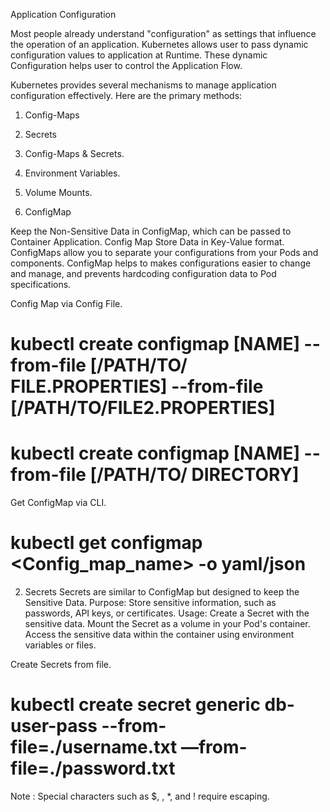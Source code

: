 Application Configuration 

Most people already understand "configuration" as settings that influence the operation of an application.
Kubernetes allows user to pass dynamic configuration values to application at Runtime.
These dynamic Configuration helps user to control the Application Flow.

Kubernetes provides several mechanisms to manage application configuration effectively. Here are the primary methods:

1. Config-Maps
2. Secrets
3. Config-Maps & Secrets.
4. Environment Variables.
5. Volume Mounts.

1. ConfigMap

Keep the Non-Sensitive Data in ConfigMap, which can be passed to Container Application.
Config Map Store Data in Key-Value format.
ConfigMaps allow you to separate your configurations from your Pods and components.
ConfigMap helps to makes configurations easier to change and manage, and prevents hardcoding configuration data to Pod specifications.

Config Map via Config File.

# kubectl create configmap [NAME] --from-file [/PATH/TO/ FILE.PROPERTIES] --from-file [/PATH/TO/FILE2.PROPERTIES]
# kubectl create configmap [NAME] --from-file [/PATH/TO/ DIRECTORY]

Get ConfigMap via CLI.

# kubectl get configmap <Config_map_name> -o yaml/json

2. Secrets
Secrets are similar to ConfigMap but designed to keep the Sensitive Data.
Purpose: Store sensitive information, such as passwords, API keys, or certificates.
Usage:
Create a Secret with the sensitive data.
Mount the Secret as a volume in your Pod's container.
Access the sensitive data within the container using environment variables or files.

Create Secrets from file.

# kubectl create secret generic db-user-pass --from-file=./username.txt —from-file=./password.txt
Note : Special characters such as $, \, *, and ! require escaping.




